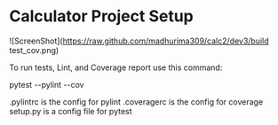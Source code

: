 # Calculator Project Setup
![ScreenShot](https://raw.github.com/madhurima309/calc2/dev3/build test_cov.png)

To run tests, Lint, and Coverage report use this command:

pytest  --pylint --cov

.pylintrc is the config for pylint
.coveragerc is the config for coverage
setup.py is a config file for pytest
